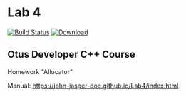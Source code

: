# Lab 4
[![Build Status](https://travis-ci.org/John-Jasper-Doe/Lab4.svg?branch=master)](https://travis-ci.org/John-Jasper-Doe/Lab4)
[ ![Download](https://api.bintray.com/packages/john-jasper-doe/otus-cpp/homeworks/images/download.svg?version=allocator) ](https://bintray.com/john-jasper-doe/otus-cpp/homeworks/allocator/link)

## Otus Developer C++ Course
Homework "Allocator"

Manual: https://john-jasper-doe.github.io/Lab4/index.html

